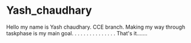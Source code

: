 # Yash_chaudhary
Hello my name is Yash chaudhary.
CCE branch.
Making my way through taskphase is my main goal.
.
.
.
.
.
.
.
.
.
.
.
.
.
.
That's it.......

